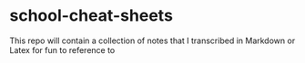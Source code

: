 # school-cheat-sheets
This repo will contain a collection of notes that I transcribed in Markdown or Latex for fun to reference to 
